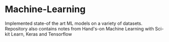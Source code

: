 # Machine-Learning
Implemented state-of the art ML models on a variety of datasets. Repository also contains notes from Hand's-on Machine Learning with Sci-kit Learn, Keras and Tensorflow
